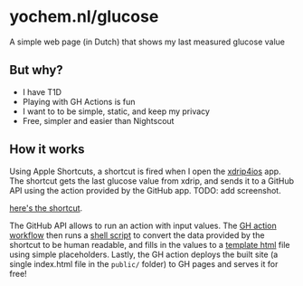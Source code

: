 # yochem.nl/glucose

A simple web page (in Dutch) that shows my last measured glucose value

## But why?
- I have T1D
- Playing with GH Actions is fun
- I want to to be simple, static, and keep my privacy
- Free, simpler and easier than Nightscout

## How it works

Using Apple Shortcuts, a shortcut is fired when I open the
[xdrip4ios](https://github.com/paulplant/xdripswift) app. The shortcut gets the
last glucose value from xdrip, and sends it to a GitHub API using the action
provided by the GitHub app. TODO: add screenshot.

[here's the shortcut](https://www.icloud.com/shortcuts/2aa64252c2db41d5a07a13d9cf9ed576).

The GitHub API allows to run an action with input values. The [GH action
workflow](./.github/workflows/new-entry.yaml) then runs a [shell
script](./convert.sh) to convert the data provided by the shortcut to be human
readable, and fills in the values to a [template html](./template.html) file
using simple placeholders. Lastly, the GH action deploys the built site (a
single index.html file in the `public/` folder) to GH pages and serves it for
free!
